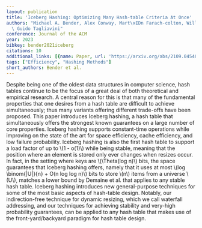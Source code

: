 ```yaml
---
layout: publication
title: 'Iceberg Hashing: Optimizing Many Hash-table Criteria At Once'
authors: "Michael A. Bender, Alex Conway, Mart\xEDn Farach-colton, William Kuszmaul,\
  \ Guido Tagliavini"
conference: Journal of the ACM
year: 2023
bibkey: bender2021iceberg
citations: 10
additional_links: [{name: Paper, url: 'https://arxiv.org/abs/2109.04548'}]
tags: ["Efficiency", "Hashing Methods"]
short_authors: Bender et al.
---
```

Despite being one of the oldest data structures in computer science, hash
tables continue to be the focus of a great deal of both theoretical and
empirical research. A central reason for this is that many of the fundamental
properties that one desires from a hash table are difficult to achieve
simultaneously; thus many variants offering different trade-offs have been
proposed.
  This paper introduces Iceberg hashing, a hash table that simultaneously
offers the strongest known guarantees on a large number of core properties.
Iceberg hashing supports constant-time operations while improving on the state
of the art for space efficiency, cache efficiency, and low failure probability.
Iceberg hashing is also the first hash table to support a load factor of up to
\\(1 - o(1)\\) while being stable, meaning that the position where an element is
stored only ever changes when resizes occur. In fact, in the setting where keys
are \\(\Theta(log n)\\) bits, the space guarantees that Iceberg hashing offers,
namely that it uses at most \\(log \binom\{|U|\}\{n\} + O(n log log n)\\) bits to
store \\(n\\) items from a universe \\(U\\), matches a lower bound by Demaine et al.
that applies to any stable hash table.
  Iceberg hashing introduces new general-purpose techniques for some of the
most basic aspects of hash-table design. Notably, our indirection-free
technique for dynamic resizing, which we call waterfall addressing, and our
techniques for achieving stability and very-high probability guarantees, can be
applied to any hash table that makes use of the front-yard/backyard paradigm
for hash table design.